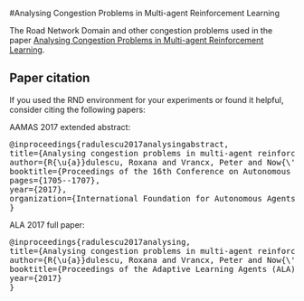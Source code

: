 #Analysing Congestion Problems in Multi-agent Reinforcement Learning

The Road Network Domain and other congestion problems used in the paper [Analysing Congestion Problems in Multi-agent Reinforcement Learning](http://ala2017.it.nuigalway.ie/papers/ALA2017_Radulescu.pdf).


## Paper citation

If you used the RND environment for your experiments or found it helpful, consider citing the following papers:

AAMAS 2017 extended abstract:
<pre>
@inproceedings{radulescu2017analysingabstract,
title={Analysing congestion problems in multi-agent reinforcement learning},
author={R{\u{a}}dulescu, Roxana and Vrancx, Peter and Now{\'e}, Ann},
booktitle={Proceedings of the 16th Conference on Autonomous Agents and MultiAgent Systems},
pages={1705--1707},
year={2017},
organization={International Foundation for Autonomous Agents and Multiagent Systems}
}
</pre>

ALA 2017 full paper:
<pre>
@inproceedings{radulescu2017analysing,
title={Analysing congestion problems in multi-agent reinforcement learning},
author={R{\u{a}}dulescu, Roxana and Vrancx, Peter and Now{\'e}, Ann},
booktitle={Proceedings of the Adaptive Learning Agents (ALA) Workshop at AAMAS 2017},
year={2017}
}
</pre>
